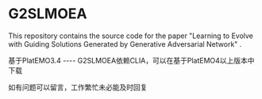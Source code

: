 # G2SLMOEA
This repository contains the source code for the paper "Learning to Evolve with Guiding Solutions Generated by Generative Adversarial Network" .

基于PlatEMO3.4 ----  G2SLMOEA依赖CLIA，可以在基于PlatEMO4以上版本中下载

如有问题可以留言，工作繁忙未必能及时回复
